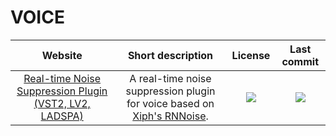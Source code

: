 # VOICE

|Website|Short description|License|Last commit|
|:-:|:-:|:-:|:-:|
|[Real-time Noise Suppression Plugin (VST2, LV2, LADSPA)](https://github.com/werman/noise-suppression-for-voice)|A real-time noise suppression plugin for voice based on [Xiph's RNNoise](https://jmvalin.ca/demo/rnnoise/).|![](https://flat.badgen.net/github/license/werman/noise-suppression-for-voice?label=)|![](https://flat.badgen.net/github/last-commit/werman/noise-suppression-for-voice?label=)|
